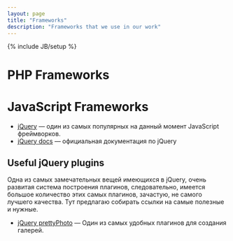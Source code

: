 ```yaml
---
layout: page
title: "Frameworks"
description: "Frameworks that we use in our work"
---
```

{% include JB/setup %}

# PHP Frameworks

# JavaScript Frameworks

* [jQuery](http://jquery.com/) — один из самых популярных на данный момент
  JavaScript фреймворков.
* [jQuery docs](http://docs.jquery.com/) — официальная документация по jQuery

## Useful jQuery plugins

Одна из самых замечательных вещей имеющихся в jQuery, очень развитая система
построения плагинов, следовательно, имеется большое количество этих самых
плагинов, зачастую, не самого лучшего качества. Тут предлагаю собирать ссылки
на самые полезные и нужные.

* [jQuery prettyPhoto](http://www.no-margin-for-errors.com/projects/prettyphoto-jquery-lightbox-clone/) — Один из самых удобных плагинов для создания галерей.
